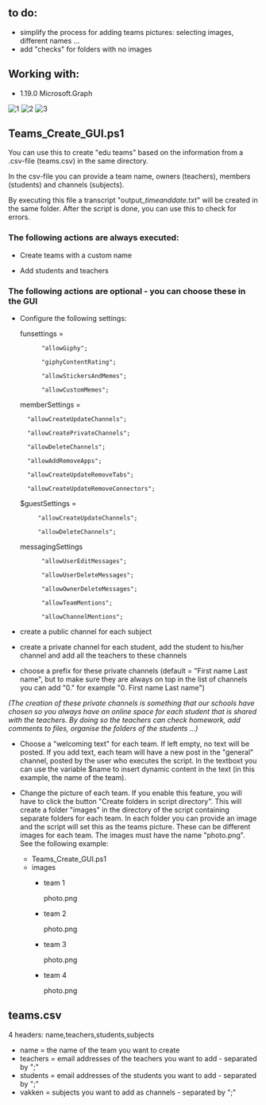 ## to do:
* simplify the process for adding teams pictures: selecting images, different names ...
* add "checks" for folders with no images

## Working with: 

* 1.19.0               Microsoft.Graph        

![1](https://user-images.githubusercontent.com/113233490/225577157-a825a3e2-4219-4265-9239-a536301dfd9b.png)
![2](https://user-images.githubusercontent.com/113233490/225577188-6ba7c444-3751-42c8-a7e8-019dcc766fe1.png)
![3](https://user-images.githubusercontent.com/113233490/225577200-3007fe93-0b67-47aa-9150-9d4b9c8af470.png)



## Teams_Create_GUI.ps1
You can use this to create "edu teams" based on the information from a .csv-file (teams.csv) in the same directory.

In the csv-file you can provide a team name, owners (teachers), members (students) and channels (subjects). 

By executing this file a transcript "output_*timeanddate*.txt" will be created in the same folder. After the script is done, you can use this to check for errors.
    
### The following actions are always executed:
* Create teams with a custom name

* Add students and teachers

### The following actions are optional - you can choose these in the GUI

* Configure the following settings:

    funsettings =
           
            "allowGiphy"; 
            
            "giphyContentRating"; 
            
            "allowStickersAndMemes"; 
            
            "allowCustomMemes"; 
            
    memberSettings =
      
        "allowCreateUpdateChannels"; 
        
        "allowCreatePrivateChannels"; 
        
        "allowDeleteChannels"; 
        
        "allowAddRemoveApps"; 
        
        "allowCreateUpdateRemoveTabs"; 
        
        "allowCreateUpdateRemoveConnectors"; 
        
    $guestSettings = 
           
           "allowCreateUpdateChannels"; 
           
           "allowDeleteChannels"; 
    messagingSettings
            
            "allowUserEditMessages"; 
            
            "allowUserDeleteMessages";
            
            "allowOwnerDeleteMessages"; 
            
            "allowTeamMentions"; 
            
            "allowChannelMentions"; 
  


* create a public channel for each subject

* create a private channel for each student, add the student to his/her channel and add all the teachers to these channels

* choose a prefix for these private channels (default = "First name Last name", but to make sure they are always on top in the list of channels you can add "0." 
for example "0. First name Last name")
                
*(The creation of these private channels is something that our schools have chosen so you always have an online space for each student that is shared with the teachers. By doing so the teachers can check homework, add comments to files, organise the folders of the students ...)*

* Choose a "welcoming text" for each team. If left empty, no text will be posted. If you add text, each team will have a new post in the "general" channel, posted by the user who executes the script. In the textboxt you can use the variable $name to insert dynamic content in the text (in this example, the name of the team).

* Change the picture of each team. If you enable this feature, you will have to click the button "Create folders in script directory". This will create a folder "images" in the directory of the script containing separate folders for each team. In each folder you can provide an image and the script will set this as the teams picture. These can be different images for each team. The images must have the name "photo.png". See the following example:

    * Teams_Create_GUI.ps1
    * images
        * team 1
            
            photo.png
        * team 2
            
            photo.png
        * team 3
           
           photo.png
        * team 4
            
            photo.png
   
## teams.csv
  4 headers: name,teachers,students,subjects
  - name = the name of the team you want to create
  - teachers = email addresses of the teachers you want to add - separated by ";"
  - students = email addresses of the students you want to add - separated by ";"
  - vakken = subjects you want to add as channels - separated by ";"
    
